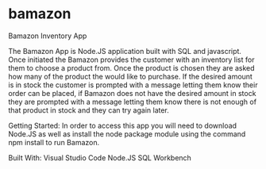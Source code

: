 # bamazon

Bamazon Inventory App

The Bamazon App is Node.JS application built with SQL and javascript. 
Once initiated the Bamazon provides the customer with an inventory list for them to choose a product from.
Once the product is chosen they are asked how many of the product the would like to purchase.
If the desired amount is in stock the customer is prompted with a message letting them know their order can be placed,
if Bamazon does not have the desired amount in stock they are prompted with a message letting them know there is not enough of that
product in stock and they can try again later.


Getting Started:
In order to access this app you will need to download Node.JS as well as install the node package module using the command npm install
to run Bamazon.

Built With:
Visual Studio Code
Node.JS
SQL Workbench
